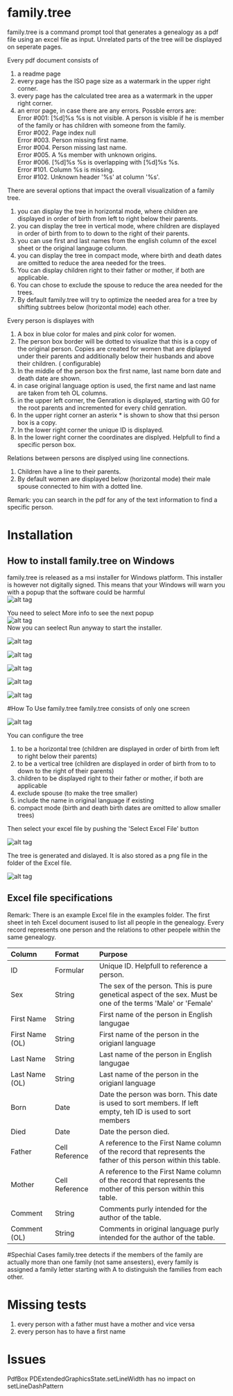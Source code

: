 # family.tree

family.tree is a command prompt tool that generates a genealogy as a pdf file using an excel file as input.
Unrelated parts of the tree will be displayed on seperate pages.

Every pdf document consists of

1. a readme page
2. every page has the ISO page size as a watermark in the upper right corner.
3. every page has the calculated tree area as a watermark in the upper right corner.
4. an error page, in case there are any errors. Possble errors are:<br>
   Error #001: [%d]%s %s is not visible. A person is visible if he is member of the family or has children with someone
   from the family.<br>
   Error #002. Page index null<br>
   Error #003. Person missing first name.<br>
   Error #004. Person missing last name.<br>
   Error #005. A %s member with unknown origins.<br>
   Error #006. [%d]%s %s is overlapping with [%d]%s %s.<br>
   Error #101. Column %s is missing.<br>
   Error #102. Unknown header '%s' at column '%s'.<br>

There are several options that impact the overall visualization of a family tree.

1. you can display the tree in horizontal mode, where children are displayed in order of birth from left to right below
   their parents.
2. you can display the tree in vertical mode, where children are displayed in order of birth from to to down to the
   right of their parents.
3. you can use first and last names from the english column of the excel sheet or the original langauge column.
4. you can display the tree in compact mode, where birth and death dates are omitted to reduce the area needed for the
   trees.
5. You can display children right to their father or mother, if both are applicable.
6. You can chose to exclude the spouse to reduce the area needed for the trees.
7. By default family.tree will try to optimize the needed area for a tree by shifting subtrees below (horizontal mode)
   each other.

Every person is displayes with

1. A box in blue color for males and pink color for women.
2. The person box border will be dotted to visualize that this is a copy of the original person. Copies are created for
   women that are diplayed under their parents and additionally below their husbands and above their children. (
   configurable)
3. In the middle of the person box the first name, last name born date and death date are shown.
4. in case original language option is used, the first name and last name are taken from teh OL columns.
5. in the upper left corner, the Genration is displayed, starting with G0 for the root parents and incremented for every
   child genration.
6. In the upper right corner an asterix \* is shown to show that thsi person box is a copy.
7. In the lower right corner the unique ID is displayed.
8. In the lower right corner the coordinates are displyed. Helpfull to find a specific person box.

Relations between persons are displyed using line connections.

1. Children have a line to their parents.
2. By default women are displayed below (horizontal mode) their male spouse connected to him with a dotted line.

Remark: you can search in the pdf for any of the text information to find a specific person.

# Installation

## How to install family.tree on Windows

family.tree is released as a msi installer for Windows platform. This installer is however not digitally signed. This
means that your Windows will warn you with a popup that the software could be harmful  
![alt tag](https://github.com/kunterbunt2/family.tree/blob/main/media/installer-01.png)

You need to select More info to see the next popup  
![alt tag](https://github.com/kunterbunt2/family.tree/blob/main/media/installer-02.png)  
Now you can seelect Run anyway to start the installer.

![alt tag](https://github.com/kunterbunt2/family.tree/blob/main/media/installer-03.png)

![alt tag](https://github.com/kunterbunt2/family.tree/blob/main/media/installer-04.png)

![alt tag](https://github.com/kunterbunt2/family.tree/blob/main/media/installer-05.png)

![alt tag](https://github.com/kunterbunt2/family.tree/blob/main/media/installer-06.png)

![alt tag](https://github.com/kunterbunt2/family.tree/blob/main/media/installer-07.png)

#How To Use family.tree
family.tree consists of only one screen

![alt tag](https://github.com/kunterbunt2/family.tree/blob/main/media/family.tree-01.png)

You can configure the tree

1. to be a horizontal tree (children are displayed in order of birth from left to right below their parents)
2. to be a vertical tree (children are displayed in order of birth from to to down to the right of their parents)
3. children to be displayed right to their father or mother, if both are applicable
4. exclude spouse (to make the tree smaller)
5. include the name in original language if existing
6. compact mode (birth and death birth dates are omitted to allow smaller trees)

Then select your excel file by pushing the 'Select Excel File' button

![alt tag](https://github.com/kunterbunt2/family.tree/blob/main/media/family.tree-02.png)

The tree is generated and dislayed. It is also stored as a png file in the folder of the Excel file.

![alt tag](https://github.com/kunterbunt2/family.tree/blob/main/media/family.tree-03.png)

## Excel file specifications

Remark: There is an example Excel file in the examples folder.
The first sheet in teh Excel document isused to list all people in the genealogy.
Every record represents one person and the relations to other peopele within the same genealogy.

| Column          | Format         | Purpose                                                                                                         |
|:----------------|:---------------|:----------------------------------------------------------------------------------------------------------------|
| ID              | Formular       | Unique ID. Helpfull to reference a person.                                                                      |
| Sex             | String         | The sex of the person. This is pure genetical aspect of the sex. Must be one of the terms 'Male' or 'Female'    |
| First Name      | String         | First name of the person in English langugae                                                                    |
| First Name (OL) | String         | First name of the person in the origianl language                                                               |
| Last Name       | String         | Last name of the person in English langugae                                                                     |
| Last Name (OL)  | String         | Last name of the person in the origianl language                                                                |
| Born            | Date           | Date the person was born. This date is used to sort members. If left empty, teh ID is used to sort members      |
| Died            | Date           | Date the person died.                                                                                           |
| Father          | Cell Reference | A reference to the First Name column of the record that represents the father of this person within this table. |
| Mother          | Cell Reference | A reference to the First Name column of the record that represents the mother of this person within this table. |
| Comment         | String         | Comments purly intended for the author of the table.                                                            |
| Comment (OL)    | String         | Comments in original language purly intended for the author of the table.                                       |

#Spechial Cases
family.tree detects if the members of the family are actually more than one family (not same ansesters), every family is
assigned a family letter starting with A to distinguish the families from each other.

# Missing tests

1. every person with a father must have a mother and vice versa
2. every person has to have a first name

# Issues

PdfBox PDExtendedGraphicsState.setLineWidth has no impact on setLineDashPattern
